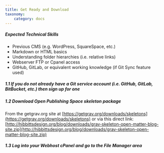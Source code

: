 ```yaml
---
title: Get Ready and Download
taxonomy:
    category: docs
---
```


##### Expected Technical Skills

* Previous CMS (e.g. WordPress, SquareSpace, etc.)
* Markdown or HTML basics
* Understanding folder hierarchies (i.e. relative links)
* Webserver FTP or Cpanel access
* GitHub, GitLab, or equivalent working knowledge (if Git Sync feature used)

##### 1.1 If you do not already have a Git service account (i.e. GitHub, GitLab, BitBucket, etc.) then sign up for one

##### 1.2 Download Open Publishing Space skeleton package

From the getgrav.org site at [https://getgrav.org/downloads/skeletons](https://getgrav.org/downloads/skeletons) or via this direct link: [http://hibbittsdesign.org/blog/downloads/grav-skeleton-open-matter-blog-site.zip](http://hibbittsdesign.org/blog/downloads/grav-skeleton-open-matter-blog-site.zip)

##### 1.3 Log into your Webhost cPanel and go to the File Manager area
